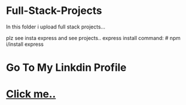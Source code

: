 # Full-Stack-Projects
In this folder i upload full stack projects...


plz see insta express and see projects..
express install command: # npm i/install  express


# Go To My Linkdin Profile  

# [Click me..](https://www.linkedin.com/in/mohit-kumar-8850382aa/)


